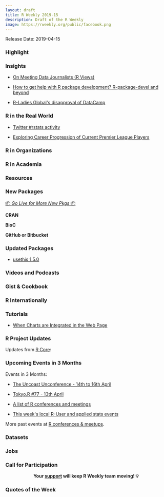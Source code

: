 ```yaml
---
layout: draft
title: R Weekly 2019-15
description: Draft of the R Weekly
image: https://rweekly.org/public/facebook.png
---
```


Release Date: 2019-04-15

###  Highlight



### Insights

+ [On Meeting Data Journalists (R Views)](https://rviews.rstudio.com/2019/04/08/some-impressions-from-ire-car-2019/)

+ [How to get help with R package development? R-package-devel and beyond](https://blog.r-hub.io/2019/04/11/r-package-devel/)

+ [R-Ladies Global's disapproval of DataCamp](https://blog.rladies.org/post/statement-about-datacamp/)

### R in the Real World

+ [Twitter #rstats activity](https://coolbutuseless.github.io/2019/04/09/twitter-rstats-activity/)

+ [Exploring Career Progression of Current Premier League Players](https://wiscostret.wordpress.com/2019/03/28/pl-career-progression/)

###  R in Organizations



###  R in Academia



###  Resources



###  New Packages

<p class="added-hostname"><a href="https://rweekly.org/live" target="_blank" class="externalLink">📦 <i>Go Live for More New Pkgs</i> 📦</a></p>

**CRAN**


**BioC**



**GitHub or Bitbucket**



### Updated Packages

+ [usethis 1.5.0](https://www.tidyverse.org/articles/2019/04/usethis-1.5.0/)


###  Videos and Podcasts



### Gist & Cookbook



### R Internationally



###  Tutorials

+ [When Charts are Integrated in the Web Page](http://jkunst.com/blog/posts/2019-04-08-when-charts-are-integrated-in-the-web-page/)


<!--<div class="post-more-begi
n></div><div class="post-more-end"></div>-->

###  R Project Updates

Updates from [R Core](http://developer.r-project.org/blosxom.cgi/R-devel/NEWS):

###  Upcoming Events in 3 Months

Events in 3 Months:

+ [The Uncoast Unconference - 14th to 16th April](http://uuconf.rbind.io/)

+ [Tokyo.R #77 - 13th April](https://tokyor.connpass.com/event/125793/)

+ [A list of R conferences and meetings](https://jumpingrivers.github.io/meetingsR/events.html)

+ [This week's local R-User and applied stats events](https://community.rstudio.com/c/irl)

More past events at [R conferences & meetups](https://conf.rweekly.org).

### Datasets




### Jobs




###  Call for Participation


<p class="hide-support added-hostname support-rweekly" style="text-align: center;font-weight: bold;">Your <a class="non-visited externalLink" href="https://www.patreon.com/rweekly" onclick="pas(this)">support</a> will keep R Weekly team moving! 💡</p>

###  Quotes of the Week
